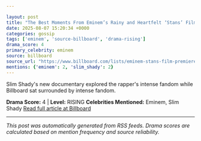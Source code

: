 ```yaml
---

layout: post
title: "The Best Moments From Eminem’s Rainy and Heartfelt ‘Stans’ Film Premiere In New York City"""
date: 2025-08-07 15:20:34 +0000
categories: gossip
tags: ['eminem', 'source-billboard', 'drama-rising']
drama_score: 4
primary_celebrity: eminem
source: billboard
source_url: "https://www.billboard.com/lists/eminem-stans-film-premiere-best-moments-recap/"""
mentions: {'eminem': 2, 'slim_shady': 2}
---
```


Slim Shady's new documentary explored the rapper's intense fandom while Billboard sat surrounded by intense fandom.

**Drama Score:** 4 | **Level:** RISING **Celebrities Mentioned:** Eminem, Slim Shady [Read full article at Billboard](https://www.billboard.com/lists/eminem-stans-film-premiere-best-moments-recap/)

---

*This post was automatically generated from RSS feeds. Drama scores are calculated based on mention frequency and source reliability.*